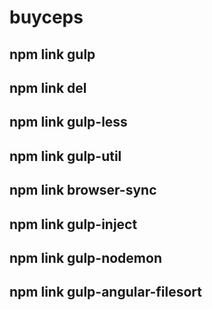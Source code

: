 # buyceps

## npm link gulp
## npm link del
## npm link gulp-less
## npm link gulp-util
## npm link browser-sync
## npm link gulp-inject
## npm link gulp-nodemon
## npm link gulp-angular-filesort


